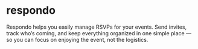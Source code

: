 # respondo
Respondo helps you easily manage RSVPs for your events. Send invites, track who’s coming, and keep everything organized in one simple place — so you can focus on enjoying the event, not the logistics.
